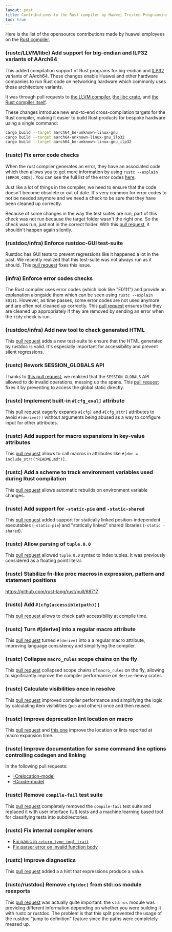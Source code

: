 ```yaml
---
layout: post
title: Contributions to the Rust compiler by Huawei Trusted Programming 
toc: true
---
```


Here is the list of the opensource contributions made by huawei employees on the [Rust compiler](https://github.com/rust-lang/rust).

### (rustc/LLVM/libc) Add support for big-endian and ILP32 variants of AArch64

This added compilation support of Rust programs for big-endian and [ILP32](https://developer.arm.com/documentation/dai0490/latest/)
variants of AArch64.  These changes enable Huawei and other hardware companies to run Rust code on networking hardware which commonly
uses these architecture variants.

It was through pull requests to [the LLVM compiler](https://reviews.llvm.org/rG21bfd068b32ece1c6fbc912208e7cd1782a8c3fc),
[the libc crate](https://github.com/rust-lang/libc/pull/2039), and [the Rust compiler itself](https://github.com/rust-lang/rust/pull/81455).

These changes introduce new end-to-end cross-compilation targets for the Rust compiler, making it easier to build Rust products for bespoke
hardware using a single command:

```bash
cargo build --target aarch64_be-unknown-linux-gnu
cargo build --target aarch64-unknown-linux-gnu_ilp32
cargo build --target aarch64_be-unknown-linux-gnu_ilp32
```

### (rustc) Fix error code checks

When the rust compiler generates an error, they have an associated code which then allows you to get more information by using `rustc --explain [ERROR_CODE]`. You can see the full list of the error codes [here](https://doc.rust-lang.org/nightly/error-index.html).

Just like a lot of things in the compiler, we need to ensure that the code doesn't become obsolete or out of date. It's very common for error codes to not be needed anymore and we need a check to be sure that they have been cleaned up correctly.

Because of some changes in the way the test suites are run, part of this check was not run because the target folder wasn't the right one. So the check was run, just not in the correct folder. With this [pull request](https://github.com/rust-lang/rust/pull/83451), it shouldn't happen again silently.

### (rustdoc/infra) Enforce rustdoc-GUI test-suite

Rustdoc has GUI tests to prevent regressions like it happened a lot in the past. We recently realized that this test-suite was not always run as it should. This [pull request](https://github.com/rust-lang/rust/pull/84586) fixes this issue.

### (infra) Enforce error codes checks

The Rust compiler uses error codes (which look like "E0111") and provide an explanation alongside them which can be seen using `rustc --explain E0111`. However, as time passes, some error codes are not used anymore and are often not cleaned up correctly. This [pull request](https://github.com/rust-lang/rust/pull/86137) ensures that they are cleaned up appropriately if they are removed by sending an error when the `tidy` check is run.

### (rustdoc/infra) Add new tool to check generated HTML

This [pull request](https://github.com/rust-lang/rust/pull/86059) adds a new test-suite to ensure that the HTML generated by rustdoc is valid. It's especially important for accessibility and prevent silent regressions.

### (rustc) Rework SESSION_GLOBALS API

Thanks to [this pull request](https://github.com/rust-lang/rust/pull/84953), we realized that the `SESSION_GLOBALS` API allowed to do invalid operations, messing up the spans. This [pull request](https://github.com/rust-lang/rust/pull/84961) fixes it by preventing to access the global static directly.

### (rustc) Implement built-in `#[cfg_eval]` attribute

This [pull request](https://github.com/rust-lang/rust/pull/82682) eagerly expands `#[cfg]` and `#[cfg_attr]` attributes to avoid `#[derive()]` without arguments being abused as a way to configure input for other attributes.

### (rustc) Add support for macro expansions in key-value attributes

This [pull request](https://github.com/rust-lang/rust/pull/78837) allows to call macros in attributes like `#[doc = include_str!("README.md")]`.

### (rustc) Add a scheme to track environment variables used during Rust compilation

This [pull request](https://github.com/rust-lang/rust/pull/71858) allows automatic rebuilds on environment variable changes.

### (rustc) Add support for `-static-pie` and `-static-shared`

This [pull request](https://github.com/rust-lang/rust/pull/71804) added support for statically linked position-independent executables (`-static-pie`) and "statically linked" shared libraries (`-static -shared`).

### (rustc) Allow parsing of `tuple.0.0`

This [pull request](https://github.com/rust-lang/rust/pull/71322) allowed `tuple.0.0` syntax to index tuples. It was previously considered as a floating point literal.

### (rustc) Stabilize fn-like proc macros in expression, pattern and statement positions

<https://github.com/rust-lang/rust/pull/68717>

### (rustc) Add `#[cfg(accessible(path))]`

This [pull request](https://github.com/rust-lang/rust/pull/69870) allows to check path accessibility at compile time.

### (rustc) Turn #[derive] into a regular macro attribute

This [pull request](https://github.com/rust-lang/rust/pull/79078) turned `#[derive]` into a a regular macro attribute, improving language consistency and simplifying the compiler.

### (rustc) Collapse `macro_rules` scope chains on the fly

This [pull request](https://github.com/rust-lang/rust/pull/78826) collapsed scope chains of `macro_rules` on the fly, allowing to significantly improve the compiler performance on `derive`-heavy crates.

### (rustc) Calculate visibilities once in resolve

This [pull request](https://github.com/rust-lang/rust/pull/78077) improved compiler performance and simplifying the logic by calculating item visibilities (`pub` and others) once and then reused.

### (rustc) Improve deprecation lint location on macro

This [pull request](https://github.com/rust-lang/rust/pull/78999) and [this one](https://github.com/rust-lang/rust/pull/73178) improve the location or lints reported at macro expansion time.

### (rustc) Improve documentation for some command line options controlling codegen and linking

In the following pull requests:

 * [-Crelocation-model](https://github.com/rust-lang/rust/pull/71490)
 * [-Ccode-model](https://github.com/rust-lang/rust/pull/72248)

### (rustc) Remove `compile-fail` test suite

This [pull request](https://github.com/rust-lang/rust/pull/80453) completely removed the `compile-fail` test suite and replaced it with user interface (UI) tests and a machine learning based tool for classifying tests into subdirectories.

### (rustc) Fix internal compiler errors

 * [Fix panic in `return_type_impl_trait`](https://github.com/rust-lang/rust/pull/86505)
 * [Fix parser error on invalid function body](https://github.com/rust-lang/rust/pull/87646)

### (rustc) Improve diagnostics

This [pull request](https://github.com/rust-lang/rust/pull/87607) added a a hint that expressions produce a value.

### (rustc/rustdoc) Remove `cfg(doc)` from std::os module reexports

This [pull request](https://github.com/rust-lang/rust/pull/88619) was actually quite important: the `std::os` module was providing different information depending on whether you were building it with rustc or rustdoc. The problem is that this split prevented the usage of the rustdoc "jump to definition" feature since the paths were completely messed up.
